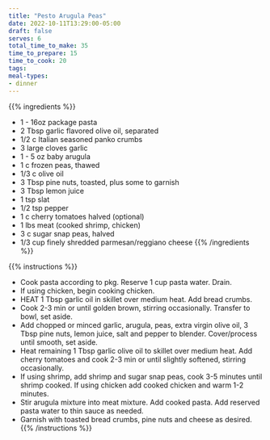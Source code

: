 ```yaml
---
title: "Pesto Arugula Peas"
date: 2022-10-11T13:29:00-05:00
draft: false
serves: 6
total_time_to_make: 35
time_to_prepare: 15
time_to_cook: 20
tags:
meal-types:
- dinner
---
```


{{% ingredients %}}
- 1 - 16oz package pasta
- 2 Tbsp garlic flavored olive oil, separated
- 1/2 c Italian seasoned panko crumbs
- 3 large cloves garlic
- 1 - 5 oz baby arugula
- 1 c frozen peas, thawed
- 1/3 c olive oil
- 3 Tbsp pine nuts, toasted, plus some to garnish
- 3 Tbsp lemon juice
- 1 tsp slat
- 1/2 tsp pepper
- 1 c cherry tomatoes halved (optional)
- 1 lbs meat (cooked shrimp, chicken)
- 3 c sugar snap peas, halved
- 1/3 cup finely shredded parmesan/reggiano cheese
{{% /ingredients %}}

{{% instructions %}}
- Cook pasta according to pkg. Reserve 1 cup pasta water. Drain.
- If using chicken, begin cooking chicken.
- HEAT 1 Tbsp garlic oil in skillet over medium heat. Add bread crumbs.
- Cook 2-3 min or until golden brown, stirring occasionally. Transfer to bowl, set aside.
- Add chopped or minced garlic, arugula, peas, extra virgin olive oil, 3 Tbsp pine nuts, lemon juice, salt and pepper to blender. Cover/process until smooth, set aside.
- Heat remaining 1 Tbsp garlic olive oil to skillet over medium heat. Add cherry tomatoes and cook 2-3 min or until slightly softened, stirring occasionally.
- If using shrimp, add shrimp and sugar snap peas, cook 3-5 minutes until shrimp cooked. If using chicken add cooked chicken and warm 1-2 minutes.
- Stir arugula mixture into meat mixture. Add cooked pasta. Add reserved pasta water to thin sauce as needed.
- Garnish with toasted bread crumbs, pine nuts and cheese as desired.
{{% /instructions %}}
